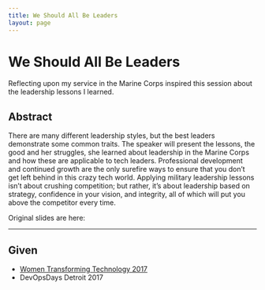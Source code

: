 ```yaml
---
title: We Should All Be Leaders
layout: page
---
```


# We Should All Be Leaders

Reflecting upon my service in the Marine Corps inspired this session about the leadership lessons I learned.

## Abstract

There are many different leadership styles, but the best leaders demonstrate some common traits. The speaker will present the lessons, the good and her struggles, she learned about leadership in the Marine Corps and how these are applicable to tech leaders. Professional development and continued growth are the only surefire ways to ensure that you don’t get left behind in this crazy tech world. Applying military leadership lessons isn’t about crushing competition; but rather, it’s about leadership based on strategy, confidence in your vision, and integrity, all of which will put you above the competitor every time.

Original slides are here:

---

## Given

* [Women Transforming Technology 2017](https://www.youtube.com/watch?v=IP9uNAyaFdU)
* DevOpsDays Detroit 2017
